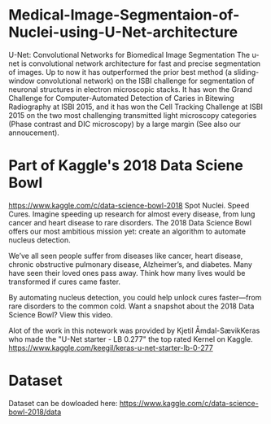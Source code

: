 # Medical-Image-Segmentaion-of-Nuclei-using-U-Net-architecture

U-Net: Convolutional Networks for Biomedical Image Segmentation
The u-net is convolutional network architecture for fast and precise segmentation of images. Up to now it has outperformed the prior best method (a sliding-window convolutional network) on the ISBI challenge for segmentation of neuronal structures in electron microscopic stacks. It has won the Grand Challenge for Computer-Automated Detection of Caries in Bitewing Radiography at ISBI 2015, and it has won the Cell Tracking Challenge at ISBI 2015 on the two most challenging transmitted light microscopy categories (Phase contrast and DIC microscopy) by a large margin (See also our annoucement).


# Part of Kaggle's 2018 Data Sciene Bowl
https://www.kaggle.com/c/data-science-bowl-2018
Spot Nuclei. Speed Cures.
Imagine speeding up research for almost every disease, from lung cancer and heart disease to rare disorders. The 2018 Data Science Bowl offers our most ambitious mission yet: create an algorithm to automate nucleus detection.

We’ve all seen people suffer from diseases like cancer, heart disease, chronic obstructive pulmonary disease, Alzheimer’s, and diabetes. Many have seen their loved ones pass away. Think how many lives would be transformed if cures came faster.

By automating nucleus detection, you could help unlock cures faster—from rare disorders to the common cold. Want a snapshot about the 2018 Data Science Bowl? View this video.

Alot of the work in this notework was provided by Kjetil Åmdal-SævikKeras who made the "U-Net starter - LB 0.277" the top rated Kernel on Kaggle.
https://www.kaggle.com/keegil/keras-u-net-starter-lb-0-277


# Dataset

Dataset can be dowloaded here: https://www.kaggle.com/c/data-science-bowl-2018/data
